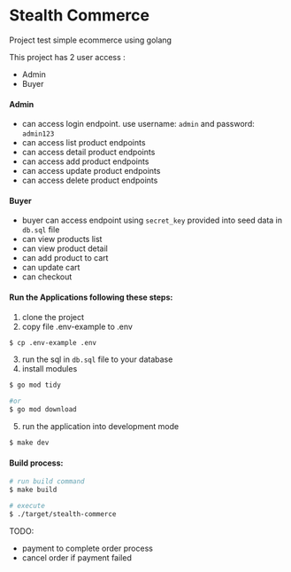 # Stealth Commerce

Project test simple ecommerce using golang

This project has 2 user access :

- Admin
- Buyer

#### Admin

- can access login endpoint. use username: `admin` and password: `admin123`
- can access list product endpoints
- can access detail product endpoints
- can access add product endpoints
- can access update product endpoints
- can access delete product endpoints

#### Buyer

- buyer can access endpoint using `secret_key` provided into seed data in `db.sql` file
- can view products list
- can view product detail
- can add product to cart
- can update cart
- can checkout

#### Run the Applications following these steps:

1. clone the project
2. copy file .env-example to .env

```bash
$ cp .env-example .env
```

3. run the sql in `db.sql` file to your database
4. install modules

```bash
$ go mod tidy

#or
$ go mod download
```

5. run the application into development mode

```bash
$ make dev
```

#### Build process:

```bash
# run build command
$ make build

# execute
$ ./target/stealth-commerce
```

TODO:

- payment to complete order process
- cancel order if payment failed
